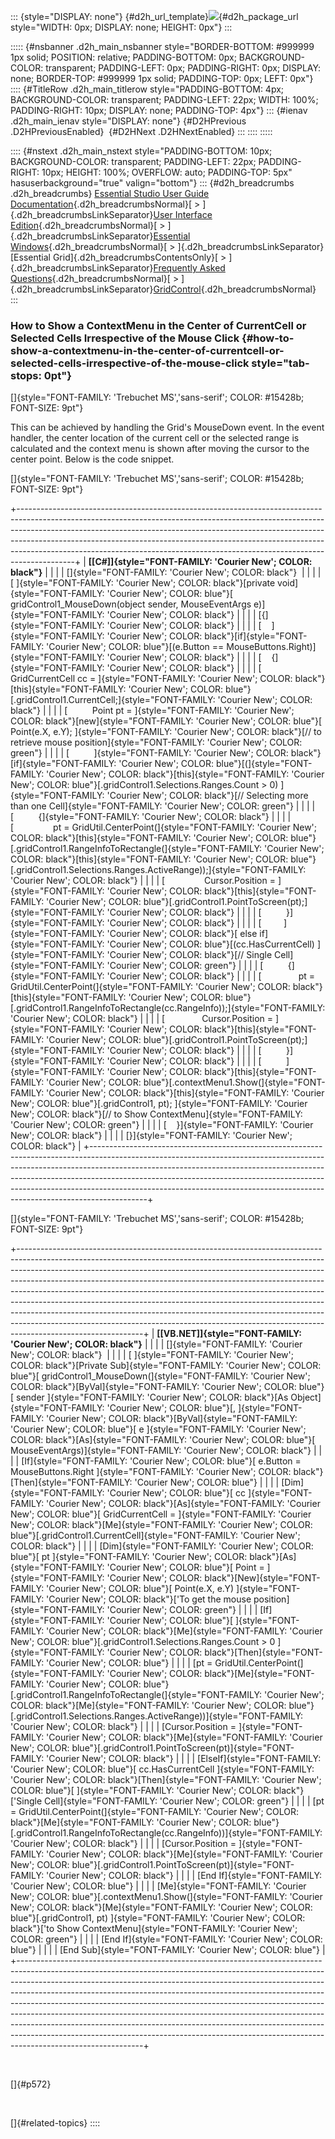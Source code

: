 ::: {style="DISPLAY: none"}
[](ms-xhelp:///?Id=d2h_url_template){#d2h_url_template}![](!package_url!){#d2h_package_url style="WIDTH: 0px; DISPLAY: none; HEIGHT: 0px"}
:::

::::: {#nsbanner .d2h_main_nsbanner style="BORDER-BOTTOM: #999999 1px solid; POSITION: relative; PADDING-BOTTOM: 0px; BACKGROUND-COLOR: transparent; PADDING-LEFT: 0px; PADDING-RIGHT: 0px; DISPLAY: none; BORDER-TOP: #999999 1px solid; PADDING-TOP: 0px; LEFT: 0px"}
:::: {#TitleRow .d2h_main_titlerow style="PADDING-BOTTOM: 4px; BACKGROUND-COLOR: transparent; PADDING-LEFT: 22px; WIDTH: 100%; PADDING-RIGHT: 10px; DISPLAY: none; PADDING-TOP: 4px"}
::: {#ienav .d2h_main_ienav style="DISPLAY: none"}
[](ms-xhelp:///?Id=122668ef-a597-4340-bded-6f369e68a178){#D2HPrevious .D2HPreviousEnabled}  [](ms-xhelp:///?Id=16a4d3da-3e6f-4728-8d30-9f5aa5b0fd6f){#D2HNext .D2HNextEnabled}
:::
::::
:::::

:::: {#nstext .d2h_main_nstext style="PADDING-BOTTOM: 10px; BACKGROUND-COLOR: transparent; PADDING-LEFT: 22px; PADDING-RIGHT: 10px; HEIGHT: 100%; OVERFLOW: auto; PADDING-TOP: 5px" hasuserbackground="true" valign="bottom"}
::: {#d2h_breadcrumbs .d2h_breadcrumbs}
[Essential Studio User Guide Documentation](ms-xhelp:///?Id=12457748-09e3-4d74-a240-8e049cedf030){.d2h_breadcrumbsNormal}[ \> ]{.d2h_breadcrumbsLinkSeparator}[User Interface Edition](ms-xhelp:///?Id=c29296b7-531c-413b-a0ec-488ca1f7f669){.d2h_breadcrumbsNormal}[ \> ]{.d2h_breadcrumbsLinkSeparator}[Essential Windows](ms-xhelp:///?Id=e60759d8-47a4-4570-9d7a-16a68d63f2ea){.d2h_breadcrumbsNormal}[ \> ]{.d2h_breadcrumbsLinkSeparator}[Essential Grid]{.d2h_breadcrumbsContentsOnly}[ \> ]{.d2h_breadcrumbsLinkSeparator}[Frequently Asked Questions](ms-xhelp:///?Id=28ff22ed-2523-4bf9-8f6c-4d94f7bcabcc){.d2h_breadcrumbsNormal}[ \> ]{.d2h_breadcrumbsLinkSeparator}[GridControl](ms-xhelp:///?Id=89bf6d1f-a0f2-4d1f-add6-545cce1c52f0){.d2h_breadcrumbsNormal}
:::

### How to Show a ContextMenu in the Center of CurrentCell or Selected Cells Irrespective of the Mouse Click {#how-to-show-a-contextmenu-in-the-center-of-currentcell-or-selected-cells-irrespective-of-the-mouse-click style="tab-stops: 0pt"}

[]{style="FONT-FAMILY: 'Trebuchet MS','sans-serif'; COLOR: #15428b; FONT-SIZE: 9pt"} 

This can be achieved by handling the Grid\'s MouseDown event. In the event handler, the center location of the current cell or the selected range is calculated and the context menu is shown after moving the cursor to the center point. Below is the code snippet.

[]{style="FONT-FAMILY: 'Trebuchet MS','sans-serif'; COLOR: #15428b; FONT-SIZE: 9pt"} 

+--------------------------------------------------------------------------------------------------------------------------------------------------------------------------------------------------------------------------------------------------------------------------------------------------------------------------------------------------------------------------------------------------------------------+
| **[\[C#\]]{style="FONT-FAMILY: 'Courier New'; COLOR: black"}**                                                                                                                                                                                                                                                                                                                                                     |
|                                                                                                                                                                                                                                                                                                                                                                                                                    |
| []{style="FONT-FAMILY: 'Courier New'; COLOR: black"}                                                                                                                                                                                                                                                                                                                                                               |
|                                                                                                                                                                                                                                                                                                                                                                                                                    |
| [ ]{style="FONT-FAMILY: 'Courier New'; COLOR: black"}[private void]{style="FONT-FAMILY: 'Courier New'; COLOR: blue"}[ gridControl1_MouseDown(object sender, MouseEventArgs e)]{style="FONT-FAMILY: 'Courier New'; COLOR: black"}                                                                                                                                                                                   |
|                                                                                                                                                                                                                                                                                                                                                                                                                    |
| [{]{style="FONT-FAMILY: 'Courier New'; COLOR: black"}                                                                                                                                                                                                                                                                                                                                                              |
|                                                                                                                                                                                                                                                                                                                                                                                                                    |
| [    ]{style="FONT-FAMILY: 'Courier New'; COLOR: black"}[if]{style="FONT-FAMILY: 'Courier New'; COLOR: blue"}[(e.Button == MouseButtons.Right)]{style="FONT-FAMILY: 'Courier New'; COLOR: black"}                                                                                                                                                                                                                  |
|                                                                                                                                                                                                                                                                                                                                                                                                                    |
| [    {]{style="FONT-FAMILY: 'Courier New'; COLOR: black"}                                                                                                                                                                                                                                                                                                                                                          |
|                                                                                                                                                                                                                                                                                                                                                                                                                    |
| [          GridCurrentCell cc = ]{style="FONT-FAMILY: 'Courier New'; COLOR: black"}[this]{style="FONT-FAMILY: 'Courier New'; COLOR: blue"}[.gridControl1.CurrentCell;]{style="FONT-FAMILY: 'Courier New'; COLOR: black"}                                                                                                                                                                                           |
|                                                                                                                                                                                                                                                                                                                                                                                                                    |
| [          Point pt = ]{style="FONT-FAMILY: 'Courier New'; COLOR: black"}[new]{style="FONT-FAMILY: 'Courier New'; COLOR: blue"}[ Point(e.X, e.Y); ]{style="FONT-FAMILY: 'Courier New'; COLOR: black"}[// to retrieve mouse position]{style="FONT-FAMILY: 'Courier New'; COLOR: green"}                                                                                                                             |
|                                                                                                                                                                                                                                                                                                                                                                                                                    |
| [          ]{style="FONT-FAMILY: 'Courier New'; COLOR: black"}[if]{style="FONT-FAMILY: 'Courier New'; COLOR: blue"}[(]{style="FONT-FAMILY: 'Courier New'; COLOR: black"}[this]{style="FONT-FAMILY: 'Courier New'; COLOR: blue"}[.gridControl1.Selections.Ranges.Count \> 0) ]{style="FONT-FAMILY: 'Courier New'; COLOR: black"}[// Selecting more than one Cell]{style="FONT-FAMILY: 'Courier New'; COLOR: green"} |
|                                                                                                                                                                                                                                                                                                                                                                                                                    |
| [          {]{style="FONT-FAMILY: 'Courier New'; COLOR: black"}                                                                                                                                                                                                                                                                                                                                                    |
|                                                                                                                                                                                                                                                                                                                                                                                                                    |
| [                pt = GridUtil.CenterPoint(]{style="FONT-FAMILY: 'Courier New'; COLOR: black"}[this]{style="FONT-FAMILY: 'Courier New'; COLOR: blue"}[.gridControl1.RangeInfoToRectangle(]{style="FONT-FAMILY: 'Courier New'; COLOR: black"}[this]{style="FONT-FAMILY: 'Courier New'; COLOR: blue"}[.gridControl1.Selections.Ranges.ActiveRange));]{style="FONT-FAMILY: 'Courier New'; COLOR: black"}              |
|                                                                                                                                                                                                                                                                                                                                                                                                                    |
| [                Cursor.Position = ]{style="FONT-FAMILY: 'Courier New'; COLOR: black"}[this]{style="FONT-FAMILY: 'Courier New'; COLOR: blue"}[.gridControl1.PointToScreen(pt);]{style="FONT-FAMILY: 'Courier New'; COLOR: black"}                                                                                                                                                                                  |
|                                                                                                                                                                                                                                                                                                                                                                                                                    |
| [          }]{style="FONT-FAMILY: 'Courier New'; COLOR: black"}                                                                                                                                                                                                                                                                                                                                                    |
|                                                                                                                                                                                                                                                                                                                                                                                                                    |
| [         ]{style="FONT-FAMILY: 'Courier New'; COLOR: black"}[ else if]{style="FONT-FAMILY: 'Courier New'; COLOR: blue"}[(cc.HasCurrentCell) ]{style="FONT-FAMILY: 'Courier New'; COLOR: black"}[// Single Cell]{style="FONT-FAMILY: 'Courier New'; COLOR: green"}                                                                                                                                                 |
|                                                                                                                                                                                                                                                                                                                                                                                                                    |
| [          {]{style="FONT-FAMILY: 'Courier New'; COLOR: black"}                                                                                                                                                                                                                                                                                                                                                    |
|                                                                                                                                                                                                                                                                                                                                                                                                                    |
| [               pt = GridUtil.CenterPoint(]{style="FONT-FAMILY: 'Courier New'; COLOR: black"}[this]{style="FONT-FAMILY: 'Courier New'; COLOR: blue"}[.gridControl1.RangeInfoToRectangle(cc.RangeInfo));]{style="FONT-FAMILY: 'Courier New'; COLOR: black"}                                                                                                                                                         |
|                                                                                                                                                                                                                                                                                                                                                                                                                    |
| [               Cursor.Position = ]{style="FONT-FAMILY: 'Courier New'; COLOR: black"}[this]{style="FONT-FAMILY: 'Courier New'; COLOR: blue"}[.gridControl1.PointToScreen(pt);]{style="FONT-FAMILY: 'Courier New'; COLOR: black"}                                                                                                                                                                                   |
|                                                                                                                                                                                                                                                                                                                                                                                                                    |
| [          }]{style="FONT-FAMILY: 'Courier New'; COLOR: black"}                                                                                                                                                                                                                                                                                                                                                    |
|                                                                                                                                                                                                                                                                                                                                                                                                                    |
| [          ]{style="FONT-FAMILY: 'Courier New'; COLOR: black"}[this]{style="FONT-FAMILY: 'Courier New'; COLOR: blue"}[.contextMenu1.Show(]{style="FONT-FAMILY: 'Courier New'; COLOR: black"}[this]{style="FONT-FAMILY: 'Courier New'; COLOR: blue"}[.gridControl1, pt); ]{style="FONT-FAMILY: 'Courier New'; COLOR: black"}[// to Show ContextMenu]{style="FONT-FAMILY: 'Courier New'; COLOR: green"}              |
|                                                                                                                                                                                                                                                                                                                                                                                                                    |
| [    }]{style="FONT-FAMILY: 'Courier New'; COLOR: black"}                                                                                                                                                                                                                                                                                                                                                          |
|                                                                                                                                                                                                                                                                                                                                                                                                                    |
| [}]{style="FONT-FAMILY: 'Courier New'; COLOR: black"}                                                                                                                                                                                                                                                                                                                                                              |
+--------------------------------------------------------------------------------------------------------------------------------------------------------------------------------------------------------------------------------------------------------------------------------------------------------------------------------------------------------------------------------------------------------------------+

[]{style="FONT-FAMILY: 'Trebuchet MS','sans-serif'; COLOR: #15428b; FONT-SIZE: 9pt"} 

+-------------------------------------------------------------------------------------------------------------------------------------------------------------------------------------------------------------------------------------------------------------------------------------------------------------------------------------------------------------------------------------------------------------------------------------------------------------------------------------------------------------------------------------------------------------------------------------------------------------------------------------------------------------------------------+
| **[\[VB.NET\]]{style="FONT-FAMILY: 'Courier New'; COLOR: black"}**                                                                                                                                                                                                                                                                                                                                                                                                                                                                                                                                                                                                            |
|                                                                                                                                                                                                                                                                                                                                                                                                                                                                                                                                                                                                                                                                               |
| []{style="FONT-FAMILY: 'Courier New'; COLOR: black"}                                                                                                                                                                                                                                                                                                                                                                                                                                                                                                                                                                                                                          |
|                                                                                                                                                                                                                                                                                                                                                                                                                                                                                                                                                                                                                                                                               |
| [ ]{style="FONT-FAMILY: 'Courier New'; COLOR: black"}[Private Sub]{style="FONT-FAMILY: 'Courier New'; COLOR: blue"}[ gridControl1_MouseDown(]{style="FONT-FAMILY: 'Courier New'; COLOR: black"}[ByVal]{style="FONT-FAMILY: 'Courier New'; COLOR: blue"}[ sender ]{style="FONT-FAMILY: 'Courier New'; COLOR: black"}[As Object]{style="FONT-FAMILY: 'Courier New'; COLOR: blue"}[, ]{style="FONT-FAMILY: 'Courier New'; COLOR: black"}[ByVal]{style="FONT-FAMILY: 'Courier New'; COLOR: blue"}[ e ]{style="FONT-FAMILY: 'Courier New'; COLOR: black"}[As]{style="FONT-FAMILY: 'Courier New'; COLOR: blue"}[ MouseEventArgs)]{style="FONT-FAMILY: 'Courier New'; COLOR: black"} |
|                                                                                                                                                                                                                                                                                                                                                                                                                                                                                                                                                                                                                                                                               |
| [If]{style="FONT-FAMILY: 'Courier New'; COLOR: blue"}[ e.Button = MouseButtons.Right ]{style="FONT-FAMILY: 'Courier New'; COLOR: black"}[Then]{style="FONT-FAMILY: 'Courier New'; COLOR: blue"}                                                                                                                                                                                                                                                                                                                                                                                                                                                                               |
|                                                                                                                                                                                                                                                                                                                                                                                                                                                                                                                                                                                                                                                                               |
| [Dim]{style="FONT-FAMILY: 'Courier New'; COLOR: blue"}[ cc ]{style="FONT-FAMILY: 'Courier New'; COLOR: black"}[As]{style="FONT-FAMILY: 'Courier New'; COLOR: blue"}[ GridCurrentCell = ]{style="FONT-FAMILY: 'Courier New'; COLOR: black"}[Me]{style="FONT-FAMILY: 'Courier New'; COLOR: blue"}[.gridControl1.CurrentCell]{style="FONT-FAMILY: 'Courier New'; COLOR: black"}                                                                                                                                                                                                                                                                                                  |
|                                                                                                                                                                                                                                                                                                                                                                                                                                                                                                                                                                                                                                                                               |
| [Dim]{style="FONT-FAMILY: 'Courier New'; COLOR: blue"}[ pt ]{style="FONT-FAMILY: 'Courier New'; COLOR: black"}[As]{style="FONT-FAMILY: 'Courier New'; COLOR: blue"}[ Point = ]{style="FONT-FAMILY: 'Courier New'; COLOR: black"}[New]{style="FONT-FAMILY: 'Courier New'; COLOR: blue"}[ Point(e.X, e.Y) ]{style="FONT-FAMILY: 'Courier New'; COLOR: black"}[\'To get the mouse position]{style="FONT-FAMILY: 'Courier New'; COLOR: green"}                                                                                                                                                                                                                                    |
|                                                                                                                                                                                                                                                                                                                                                                                                                                                                                                                                                                                                                                                                               |
| [If]{style="FONT-FAMILY: 'Courier New'; COLOR: blue"}[ ]{style="FONT-FAMILY: 'Courier New'; COLOR: black"}[Me]{style="FONT-FAMILY: 'Courier New'; COLOR: blue"}[.gridControl1.Selections.Ranges.Count \> 0 ]{style="FONT-FAMILY: 'Courier New'; COLOR: black"}[Then]{style="FONT-FAMILY: 'Courier New'; COLOR: blue"}                                                                                                                                                                                                                                                                                                                                                         |
|                                                                                                                                                                                                                                                                                                                                                                                                                                                                                                                                                                                                                                                                               |
| [pt = GridUtil.CenterPoint(]{style="FONT-FAMILY: 'Courier New'; COLOR: black"}[Me]{style="FONT-FAMILY: 'Courier New'; COLOR: blue"}[.gridControl1.RangeInfoToRectangle(]{style="FONT-FAMILY: 'Courier New'; COLOR: black"}[Me]{style="FONT-FAMILY: 'Courier New'; COLOR: blue"}[.gridControl1.Selections.Ranges.ActiveRange))]{style="FONT-FAMILY: 'Courier New'; COLOR: black"}                                                                                                                                                                                                                                                                                              |
|                                                                                                                                                                                                                                                                                                                                                                                                                                                                                                                                                                                                                                                                               |
| [Cursor.Position = ]{style="FONT-FAMILY: 'Courier New'; COLOR: black"}[Me]{style="FONT-FAMILY: 'Courier New'; COLOR: blue"}[.gridControl1.PointToScreen(pt)]{style="FONT-FAMILY: 'Courier New'; COLOR: black"}                                                                                                                                                                                                                                                                                                                                                                                                                                                                |
|                                                                                                                                                                                                                                                                                                                                                                                                                                                                                                                                                                                                                                                                               |
| [ElseIf]{style="FONT-FAMILY: 'Courier New'; COLOR: blue"}[ cc.HasCurrentCell ]{style="FONT-FAMILY: 'Courier New'; COLOR: black"}[Then]{style="FONT-FAMILY: 'Courier New'; COLOR: blue"}[ ]{style="FONT-FAMILY: 'Courier New'; COLOR: black"}[\'Single Cell]{style="FONT-FAMILY: 'Courier New'; COLOR: green"}                                                                                                                                                                                                                                                                                                                                                                 |
|                                                                                                                                                                                                                                                                                                                                                                                                                                                                                                                                                                                                                                                                               |
| [pt = GridUtil.CenterPoint(]{style="FONT-FAMILY: 'Courier New'; COLOR: black"}[Me]{style="FONT-FAMILY: 'Courier New'; COLOR: blue"}[.gridControl1.RangeInfoToRectangle(cc.RangeInfo))]{style="FONT-FAMILY: 'Courier New'; COLOR: black"}                                                                                                                                                                                                                                                                                                                                                                                                                                      |
|                                                                                                                                                                                                                                                                                                                                                                                                                                                                                                                                                                                                                                                                               |
| [Cursor.Position = ]{style="FONT-FAMILY: 'Courier New'; COLOR: black"}[Me]{style="FONT-FAMILY: 'Courier New'; COLOR: blue"}[.gridControl1.PointToScreen(pt)]{style="FONT-FAMILY: 'Courier New'; COLOR: black"}                                                                                                                                                                                                                                                                                                                                                                                                                                                                |
|                                                                                                                                                                                                                                                                                                                                                                                                                                                                                                                                                                                                                                                                               |
| [End If]{style="FONT-FAMILY: 'Courier New'; COLOR: blue"}                                                                                                                                                                                                                                                                                                                                                                                                                                                                                                                                                                                                                     |
|                                                                                                                                                                                                                                                                                                                                                                                                                                                                                                                                                                                                                                                                               |
| [Me]{style="FONT-FAMILY: 'Courier New'; COLOR: blue"}[.contextMenu1.Show(]{style="FONT-FAMILY: 'Courier New'; COLOR: black"}[Me]{style="FONT-FAMILY: 'Courier New'; COLOR: blue"}[.gridControl1, pt) ]{style="FONT-FAMILY: 'Courier New'; COLOR: black"}[\'to Show ContextMenu]{style="FONT-FAMILY: 'Courier New'; COLOR: green"}                                                                                                                                                                                                                                                                                                                                             |
|                                                                                                                                                                                                                                                                                                                                                                                                                                                                                                                                                                                                                                                                               |
| [End If]{style="FONT-FAMILY: 'Courier New'; COLOR: blue"}                                                                                                                                                                                                                                                                                                                                                                                                                                                                                                                                                                                                                     |
|                                                                                                                                                                                                                                                                                                                                                                                                                                                                                                                                                                                                                                                                               |
| [End Sub]{style="FONT-FAMILY: 'Courier New'; COLOR: blue"}                                                                                                                                                                                                                                                                                                                                                                                                                                                                                                                                                                                                                    |
+-------------------------------------------------------------------------------------------------------------------------------------------------------------------------------------------------------------------------------------------------------------------------------------------------------------------------------------------------------------------------------------------------------------------------------------------------------------------------------------------------------------------------------------------------------------------------------------------------------------------------------------------------------------------------------+

 

[]{#p572} 

 

[]{#related-topics}
::::

